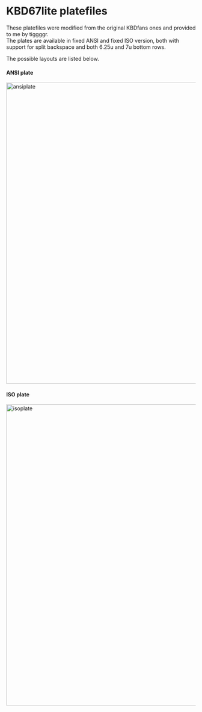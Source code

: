 # KBD67lite platefiles

These platefiles were modified from the original KBDfans ones and provided to me by tiggggr.  
The plates are available in fixed ANSI and fixed ISO version, both with support for split backspace and both 6.25u and 7u bottom rows.

The possible layouts are listed below.

#### ANSI plate
<img src="https://i.imgur.com/8ywz6it.png" alt="ansiplate" width="800"/>

#### ISO plate
<img src="https://i.imgur.com/8HMaZwU.png" alt="isoplate" width="800"/>
